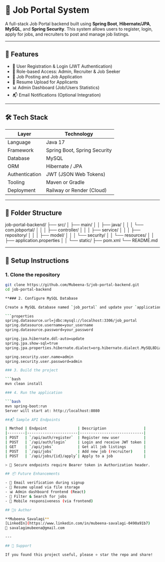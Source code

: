 # 💼 Job Portal System

A full-stack Job Portal backend built using **Spring Boot**, **Hibernate/JPA**, **MySQL**, and **Spring Security**. This system allows users to register, login, apply for jobs, and recruiters to post and manage job listings.

---

## 🚀 Features

- 🔐 User Registration & Login (JWT Authentication)
- 👤 Role-based Access: Admin, Recruiter & Job Seeker
- 📝 Job Posting and Job Application
- 📄 Resume Upload for Applicants
- 📊 Admin Dashboard (Job/Users Statistics)
- 📬 Email Notifications (Optional Integration)

---

## 🛠️ Tech Stack

| Layer         | Technology                      |
|---------------|----------------------------------|
| Language      | Java 17                          |
| Framework     | Spring Boot, Spring Security     |
| Database      | MySQL                            |
| ORM           | Hibernate / JPA                  |
| Authentication| JWT (JSON Web Tokens)            |
| Tooling       | Maven or Gradle                  |
| Deployment    | Railway or Render (Cloud)        |

---

## 📁 Folder Structure

job-portal-backend/
├── src/
│ ├── main/
│ │ ├── java/
│ │ │ └── com.jobportal/
│ │ │ ├── controller/
│ │ │ ├── service/
│ │ │ ├── repository/
│ │ │ ├── model/
│ │ │ └── security/
│ │ └── resources/
│ │ ├── application.properties
│ │ └── static/
├── pom.xml
└── README.md


---

## 🔧 Setup Instructions

### 1. Clone the repository

```bash
git clone https://github.com/Mubeena-S/job-portal-backend.git
cd job-portal-backend

**### 2. Configure MySQL Database

Create a MySQL database named `job_portal` and update your `application.properties`:

```properties
spring.datasource.url=jdbc:mysql://localhost:3306/job_portal
spring.datasource.username=your_username
spring.datasource.password=your_password

spring.jpa.hibernate.ddl-auto=update
spring.jpa.show-sql=true
spring.jpa.properties.hibernate.dialect=org.hibernate.dialect.MySQL8Dialect

spring.security.user.name=admin
spring.security.user.password=admin

### 3. Build the project

```bash
mvn clean install

### 4. Run the application

```bash
mvn spring-boot:run
Server will start at: http://localhost:8080

##📬 Sample API Endpoints

| Method | Endpoint              | Description                 |
|--------|-----------------------|-----------------------------|
| POST   | `/api/auth/register`  | Register new user           |
| POST   | `/api/auth/login`     | Login and receive JWT token |
| GET    | `/api/jobs`           | Get all job listings        |
| POST   | `/api/jobs`           | Add new job (recruiter)     |
| POST   | `/api/jobs/{id}/apply`| Apply to a job              |

> 🔐 Secure endpoints require Bearer token in Authorization header.

## 📦 Future Enhancements

- 📧 Email verification during signup  
- 📁 Resume upload via file storage  
- 📊 Admin dashboard frontend (React)  
- 📍 Filter & Search for jobs  
- 📱 Mobile responsiveness (via frontend)

## 🙋‍♀️ Author

**Mubeena Savalagi**  
[LinkedIn](https://www.linkedin.com/in/mubeena-savalagi-0490a91b7)  
📧 savalagimubeena@gmail.com

---

## 🌟 Support

If you found this project useful, please ⭐ star the repo and share!

